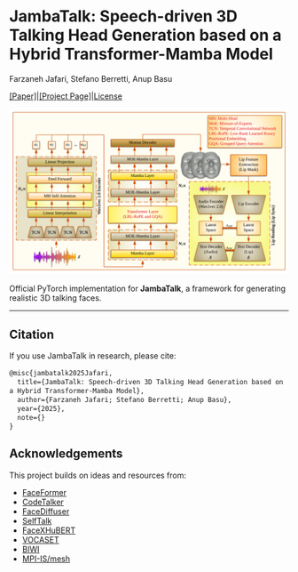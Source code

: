 # JambaTalk: Speech-driven 3D Talking Head Generation based on a Hybrid Transformer-Mamba Model
Farzaneh Jafari, Stefano Berretti, Anup Basu

[[Paper]](https://arxiv.org/pdf/2408.01627)|[[Project Page]](https://farzanehjafari1987.github.io/JambaTalk.github.io/)|[License]()

![Jambatalk release](./JambaTalk_Architecture.png)

Official PyTorch implementation for **JambaTalk**, a framework for generating realistic 3D talking faces.

---

## **Citation**
If you use JambaTalk in research, please cite:

```
@misc{jambatalk2025Jafari,
  title={JambaTalk: Speech-driven 3D Talking Head Generation based on a Hybrid Transformer-Mamba Model},
  author={Farzaneh Jafari; Stefano Berretti; Anup Basu},
  year={2025},
  note={}
}
```

## **Acknowledgements**
This project builds on ideas and resources from:
- [FaceFormer](https://github.com/EvelynFan/FaceFormer)
- [CodeTalker](https://github.com/Doubiiu/CodeTalker)
- [FaceDiffuser](https://github.com/uuembodiedsocialai/FaceDiffuser)
- [SelfTalk](https://github.com/psyai-net/SelfTalk_release/tree/main)
- [FaceXHuBERT](https://github.com/galib360/FaceXHuBERT)
- [VOCASET](https://voca.is.tue.mpg.de/)
- [BIWI](https://github.com/Doubiiu/CodeTalker/blob/main/BIWI/README.md)
- [MPI-IS/mesh](https://github.com/MPI-IS/mesh)
